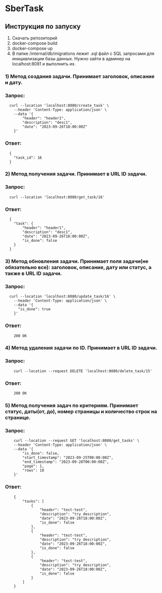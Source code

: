 # SberTask

## Инструкция по запуску
1) Скачать репозиторий
2) docker-compose build
3) docker-compose up
4) В папке /internal/db/migrations лежит .sql файл с SQL запросами для инициализации базы данных. Нужно зайти в админер на localhost:8081 и выполнить их.

### 1) Метод создания задачи. Принимает заголовок, описание и дату.

### Запрос:
```
  curl --location 'localhost:8080/create_task' \
    --header 'Content-Type: application/json' \
    --data '{
        "header": "header1",
        "description": "desc1",
        "date": "2023-09-26T18:00:00Z"
    }'
```
### Ответ:
```
  {
    "task_id": 16
  }
```

### 2) Метод получения задачи. Принимает в URL ID задачи.

### Запрос:
 ```
   curl --location 'localhost:8080/get_task/16'
 ```
### Ответ:
```
  {
    "task": {
        "header": "header1",
        "description": "desc1",
        "date": "2023-09-26T18:00:00Z",
        "is_done": false
    }
  }
```
### 3) Метод обновления задачи. Принимает поля задачи(не обязательно все): заголовок, описание, дату или статус, а также в URL ID задачи.

### Запрос:
 ```
   curl --location 'localhost:8080/update_task/16' \
     --header 'Content-Type: application/json' \
     --data '{
       "is_done": true
     }'
 ```
### Ответ:
```
    200 OK
```

### 4) Метод удаления задачи по ID. Принимает в URL ID задачи.

### Запрос:
```
    curl --location --request DELETE 'localhost:8080/delete_task/15'
```
### Ответ:
```
    200 OK
```

### 5) Метод получения задач по критериям. Принимает статус, даты(от, до), номер страницы и количество строк на странице.

### Запрос:
```
    curl --location --request GET 'localhost:8080/get_tasks' \
    --header 'Content-Type: application/json' \
    --data '{
        "is_done": false,
        "start_timestamp": "2023-09-25T00:00:00Z",
        "end_timestamp": "2023-09-28T00:00:00Z",
        "page": 1,
        "rows": 10
    }'
```
### Ответ:
```
    {
        "tasks": [
            {
                "header": "test-test",
                "description": "try description",
                "date": "2023-09-26T18:00:00Z",
                "is_done": false
            },
            {
                "header": "test-test",
                "description": "try description",
                "date": "2023-09-26T18:00:00Z",
                "is_done": false
            },
            {
                "header": "test-test",
                "description": "try description",
                "date": "2023-09-26T18:00:00Z",
                "is_done": false
            }
        ]
    }
```

